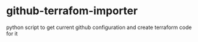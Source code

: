 # github-terrafom-importer
python script to get current github configuration and create terraform code for it
